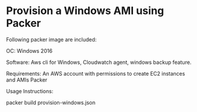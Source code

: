 # Provision a Windows AMI using Packer

Following packer image are included:

OC: Windows 2016

Software:
Aws cli for Windows,
Cloudwatch agent,
windows backup feature.

Requirements:
An AWS account with permissions to create EC2 instances and AMIs
Packer

Usage Instructions:

packer build provision-windows.json
